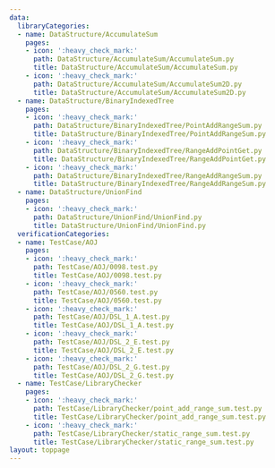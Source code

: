 ```yaml
---
data:
  libraryCategories:
  - name: DataStructure/AccumulateSum
    pages:
    - icon: ':heavy_check_mark:'
      path: DataStructure/AccumulateSum/AccumulateSum.py
      title: DataStructure/AccumulateSum/AccumulateSum.py
    - icon: ':heavy_check_mark:'
      path: DataStructure/AccumulateSum/AccumulateSum2D.py
      title: DataStructure/AccumulateSum/AccumulateSum2D.py
  - name: DataStructure/BinaryIndexedTree
    pages:
    - icon: ':heavy_check_mark:'
      path: DataStructure/BinaryIndexedTree/PointAddRangeSum.py
      title: DataStructure/BinaryIndexedTree/PointAddRangeSum.py
    - icon: ':heavy_check_mark:'
      path: DataStructure/BinaryIndexedTree/RangeAddPointGet.py
      title: DataStructure/BinaryIndexedTree/RangeAddPointGet.py
    - icon: ':heavy_check_mark:'
      path: DataStructure/BinaryIndexedTree/RangeAddRangeSum.py
      title: DataStructure/BinaryIndexedTree/RangeAddRangeSum.py
  - name: DataStructure/UnionFind
    pages:
    - icon: ':heavy_check_mark:'
      path: DataStructure/UnionFind/UnionFind.py
      title: DataStructure/UnionFind/UnionFind.py
  verificationCategories:
  - name: TestCase/AOJ
    pages:
    - icon: ':heavy_check_mark:'
      path: TestCase/AOJ/0098.test.py
      title: TestCase/AOJ/0098.test.py
    - icon: ':heavy_check_mark:'
      path: TestCase/AOJ/0560.test.py
      title: TestCase/AOJ/0560.test.py
    - icon: ':heavy_check_mark:'
      path: TestCase/AOJ/DSL_1_A.test.py
      title: TestCase/AOJ/DSL_1_A.test.py
    - icon: ':heavy_check_mark:'
      path: TestCase/AOJ/DSL_2_E.test.py
      title: TestCase/AOJ/DSL_2_E.test.py
    - icon: ':heavy_check_mark:'
      path: TestCase/AOJ/DSL_2_G.test.py
      title: TestCase/AOJ/DSL_2_G.test.py
  - name: TestCase/LibraryChecker
    pages:
    - icon: ':heavy_check_mark:'
      path: TestCase/LibraryChecker/point_add_range_sum.test.py
      title: TestCase/LibraryChecker/point_add_range_sum.test.py
    - icon: ':heavy_check_mark:'
      path: TestCase/LibraryChecker/static_range_sum.test.py
      title: TestCase/LibraryChecker/static_range_sum.test.py
layout: toppage
---
```

